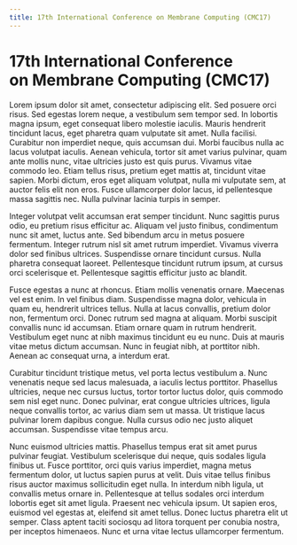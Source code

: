 ```yaml
---
title: 17th International Conference on Membrane Computing (CMC17)
---
```


17th International Conference<br>on Membrane Computing (CMC17)
==============================================================



Lorem ipsum dolor sit amet, consectetur adipiscing elit. Sed posuere orci risus. Sed egestas lorem neque, a vestibulum sem tempor sed. In lobortis magna ipsum, eget consequat libero molestie iaculis. Mauris hendrerit tincidunt lacus, eget pharetra quam vulputate sit amet. Nulla facilisi. Curabitur non imperdiet neque, quis accumsan dui. Morbi faucibus nulla ac lacus volutpat iaculis. Aenean vehicula, tortor sit amet varius pulvinar, quam ante mollis nunc, vitae ultricies justo est quis purus. Vivamus vitae commodo leo. Etiam tellus risus, pretium eget mattis at, tincidunt vitae sapien. Morbi dictum, eros eget aliquam volutpat, nulla mi vulputate sem, at auctor felis elit non eros. Fusce ullamcorper dolor lacus, id pellentesque massa sagittis nec. Nulla pulvinar lacinia turpis in semper.

Integer volutpat velit accumsan erat semper tincidunt. Nunc sagittis purus odio, eu pretium risus efficitur ac. Aliquam vel justo finibus, condimentum nunc sit amet, luctus ante. Sed bibendum arcu in metus posuere fermentum. Integer rutrum nisl sit amet rutrum imperdiet. Vivamus viverra dolor sed finibus ultrices. Suspendisse ornare tincidunt cursus. Nulla pharetra consequat laoreet. Pellentesque tincidunt rutrum ipsum, at cursus orci scelerisque et. Pellentesque sagittis efficitur justo ac blandit.

Fusce egestas a nunc at rhoncus. Etiam mollis venenatis ornare. Maecenas vel est enim. In vel finibus diam. Suspendisse magna dolor, vehicula in quam eu, hendrerit ultrices tellus. Nulla at lacus convallis, pretium dolor non, fermentum orci. Donec rutrum sed magna at aliquam. Morbi suscipit convallis nunc id accumsan. Etiam ornare quam in rutrum hendrerit. Vestibulum eget nunc at nibh maximus tincidunt eu eu nunc. Duis at mauris vitae metus dictum accumsan. Nunc in feugiat nibh, at porttitor nibh. Aenean ac consequat urna, a interdum erat.

Curabitur tincidunt tristique metus, vel porta lectus vestibulum a. Nunc venenatis neque sed lacus malesuada, a iaculis lectus porttitor. Phasellus ultricies, neque nec cursus luctus, tortor tortor luctus dolor, quis commodo sem nisl eget nunc. Donec pulvinar, erat congue ultricies ultrices, ligula neque convallis tortor, ac varius diam sem ut massa. Ut tristique lacus pulvinar lorem dapibus congue. Nulla cursus odio nec justo aliquet accumsan. Suspendisse vitae tempus arcu.

Nunc euismod ultricies mattis. Phasellus tempus erat sit amet purus pulvinar feugiat. Vestibulum scelerisque dui neque, quis sodales ligula finibus ut. Fusce porttitor, orci quis varius imperdiet, magna metus fermentum dolor, ut luctus sapien purus at velit. Duis vitae tellus finibus risus auctor maximus sollicitudin eget nulla. In interdum nibh ligula, ut convallis metus ornare in. Pellentesque at tellus sodales orci interdum lobortis eget sit amet ligula. Praesent nec vehicula ipsum. Ut sapien eros, euismod vel egestas at, eleifend sit amet tellus. Donec luctus pharetra elit ut semper. Class aptent taciti sociosqu ad litora torquent per conubia nostra, per inceptos himenaeos. Nunc et urna vitae lectus ullamcorper fermentum. 
